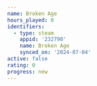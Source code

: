 ```yaml
---
name: Broken Age
hours_played: 0
identifiers:
  - type: steam
    appid: '232790'
    name: Broken Age
    synced_on: '2024-07-04'
active: false
rating: 0
progress: new
---
```



